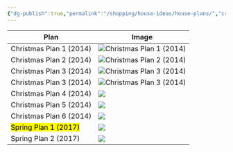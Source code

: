 ```yaml
---
{"dg-publish":true,"permalink":"/shopping/house-ideas/house-plans/","created":"","updated":""}
---
```



| Plan                    | Image                                                       |
| ----------------------- | ----------------------------------------------------------- |
| Christmas Plan 1 (2014) | ![Christmas Plan 1 (2014)](https://i.imgur.com/8aPPke2.jpg) |
| Christmas Plan 2 (2014) | ![Christmas Plan 2 (2014)](https://i.imgur.com/MJRJhcS.jpg) |
| Christmas Plan 3 (2014) | ![Christmas Plan 3 (2014)](https://i.imgur.com/CoUGWXt.jpg) |
| Christmas Plan 3 (2014) | ![Christmas Plan 3 (2014)](https://i.imgur.com/KmWeNlY.jpg) |
| Christmas Plan 4 (2014) | ![](https://i.imgur.com/9n66wZP.jpg)                        |
| Christmas Plan 5 (2014) | ![](https://i.imgur.com/o4HZ8oL.jpg)                        |
| Christmas Plan 6 (2014) | ![](https://i.imgur.com/TLWHxFn.jpg)                        |
| <mark class="hltr-yellow">Spring Plan 1 (2017)</mark>    | ![](https://i.imgur.com/Fm8QtH6.jpg)                        |
| Spring Plan 2 (2017)    | ![](https://i.imgur.com/Q58hy7X.jpg)                        |
